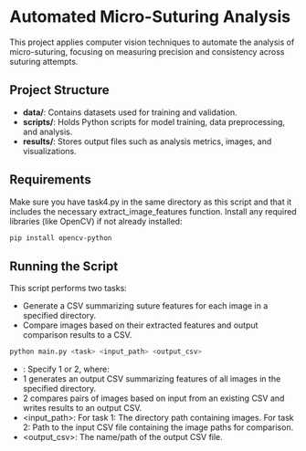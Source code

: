 # Automated Micro-Suturing Analysis

This project applies computer vision techniques to automate the analysis of micro-suturing, focusing on measuring precision and consistency across suturing attempts.

## Project Structure
- **data/**: Contains datasets used for training and validation.
- **scripts/**: Holds Python scripts for model training, data preprocessing, and analysis.
- **results/**: Stores output files such as analysis metrics, images, and visualizations.


## Requirements
Make sure you have task4.py in the same directory as this script and that it includes the necessary extract_image_features function. Install any required libraries (like OpenCV) if not already installed:

```bash
pip install opencv-python
```

## Running the Script
This script performs two tasks:

- Generate a CSV summarizing suture features for each image in a specified directory.
- Compare images based on their extracted features and output comparison results to a CSV.

```bash
python main.py <task> <input_path> <output_csv>
```

- <task>: Specify 1 or 2, where:
- 1 generates an output CSV summarizing features of all images in the specified directory.
- 2 compares pairs of images based on input from an existing CSV and writes results to an output CSV.
- <input_path>:
For task 1: The directory path containing images.
For task 2: Path to the input CSV file containing the image paths for comparison.
- <output_csv>: The name/path of the output CSV file.

